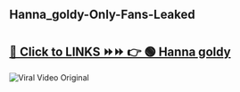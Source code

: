 
 ## Hanna_goldy-Only-Fans-Leaked

# <h2><a href="https://clipsfans.com/Hanna_goldy&ref=git">🔗 Click to LINKS ⏩⏩ 👉 🟢 Hanna goldy </a></h2>

<a href="https://clipsfans.com/Hanna_goldy&ref=git" rel="nofollow" data-target="animated-image.originalLink"><img src="https://i.ibb.co.com/xMMVF88/686577567.gif" alt="Viral Video Original" style="max-width: 100%; display: inline-block;" data-target="animated-image.originalImage"></a>
